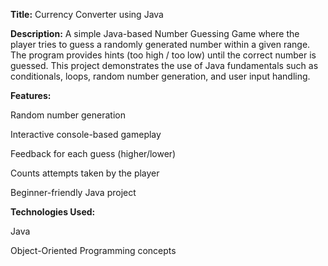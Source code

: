 **Title:** Currency Converter using Java

**Description:**
A simple Java-based Number Guessing Game where the player tries to guess a randomly generated number within a given range. The program provides hints (too high / too low) until the correct number is guessed. This project demonstrates the use of Java fundamentals such as conditionals, loops, random number generation, and user input handling.

**Features:**

Random number generation

Interactive console-based gameplay

Feedback for each guess (higher/lower)

Counts attempts taken by the player

Beginner-friendly Java project

**Technologies Used:**

Java

Object-Oriented Programming concepts

